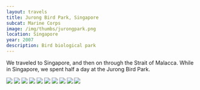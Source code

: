 ```yaml
--- 
layout: travels
title: Jurong Bird Park, Singapore
subcat: Marine Corps
image: /img/thumbs/jurongpark.png
location: Singapore
year: 2007
description: Bird biological park
---
```


We traveled to Singapore, and then on through the Strait of Malacca. While in Singapore, we spent half a day at the Jurong Bird Park. 

 <img src="https://lh3.googleusercontent.com/-RoKDJaqmTcc/T1W25jiHz2I/AAAAAAAABDk/VG9G1pTw_S4/w595-h446-no/dscf0144.jpg">

 <img src="https://lh5.googleusercontent.com/-IqHvaKg8a1c/T1W25oOBnYI/AAAAAAAABDo/ZKo64tv37b8/w391-h521-no/dscf0145.jpg">

 <img src="https://lh4.googleusercontent.com/--ftBA7sa4kI/T1W25pA45QI/AAAAAAAABDg/gxk2pCOm2VY/w391-h521-no/dscf0142.jpg">

 <img src="https://lh3.googleusercontent.com/-olZMYnD_17k/T1W256iCCQI/AAAAAAAABD4/eLtT9ydrfVI/w391-h521-no/dscf0147.jpg">

 <img src="https://lh4.googleusercontent.com/-nmIqeoMo-FA/T1W26FHua_I/AAAAAAAABEA/XbyJPInqjvI/w595-h446-no/dscf0150.jpg">

 <img src="https://lh6.googleusercontent.com/-4vTPTptbUTw/T1W26ZHHSYI/AAAAAAAABEU/ZRB0VYhTKNg/w595-h446-no/dscf0152.jpg">

 <img src="https://lh5.googleusercontent.com/-HEJNknDRiDE/T1W26ltZveI/AAAAAAAABEc/U0bw82LILyw/w391-h521-no/dscf0158.jpg">

 <img src="https://lh4.googleusercontent.com/-i65O-w95KpY/T1W261ATffI/AAAAAAAABEo/nQU8cQkEd0E/w595-h446-no/dscf0166.jpg">

 <img src="https://lh4.googleusercontent.com/-BuCh_diYfX4/T1W269yv2mI/AAAAAAAABE4/gzCoMVtOdf0/w391-h521-no/dscf0163.jpg">

 <img src="https://lh5.googleusercontent.com/-0K4r_KXOKqg/T1W27RcWGmI/AAAAAAAABE8/V9fQT_kTVjY/w595-h446-no/dscf0173.jpg">


